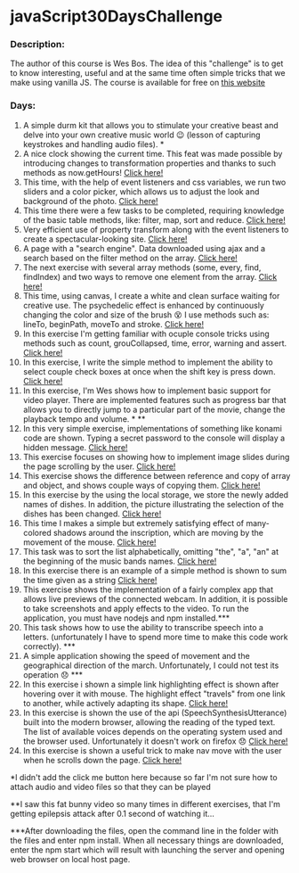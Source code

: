 # javaScript30DaysChallenge

### Description:
The author of this course is Wes Bos. The idea of this "challenge" is to get to know interesting, useful and at the same time often simple tricks that we make using vanilla JS. The course is available for free on [this website](https://javascript30.com/)

### Days:
1. A simple durm kit that allows you to stimulate your creative beast and delve into your own creative music world :wink: (lesson of capturing keystrokes and handling audio files). *
2. A nice clock showing the current time. This feat was made possible by introducing changes to transformation properties and thanks to such methods as now.getHours! <a href="https://igorkix.github.io/javaScript30DaysChallenge/2 Clock rotate/index.html">Click here!</a>
3. This time, with the help of event listeners and css variables, we run two sliders and a color picker, which allows us to adjust the look and background of the photo. <a href="https://igorkix.github.io/javaScript30DaysChallenge/3 Playing with css variables/index.html">Click here!</a>
4. This time there were a few tasks to be completed, requiring knowledge of the basic table methods, like: filter, map, sort and reduce. <a href="https://igorkix.github.io/javaScript30DaysChallenge/4 Array reduce, sort, filter, map + trick/index.html">Click here!</a>
5. Very efficient use of property transform along with the event listeners to create a spectacular-looking site. <a href="https://igorkix.github.io/javaScript30DaysChallenge/5 Flex transition/index.html">Click here!</a>
6. A page with a "search engine". Data downloaded using ajax and a search based on the filter method on the array. <a href="https://igorkix.github.io/javaScript30DaysChallenge/6 Ajax Find match/index.html">Click here!</a>
7. The next exercise with several array methods (some, every, find, findIndex) and two ways to remove one element from the array. <a href="https://igorkix.github.io/javaScript30DaysChallenge/7 Array Some every find findIndex slice/index.html">Click here!</a>
8. This time, using canvas, I create a white and clean surface waiting for creative use. The psychedelic effect is enhanced by continuously changing the color and size of the brush :dizzy_face: I use methods such as: lineTo, beginPath, moveTo and stroke. <a href="https://igorkix.github.io/javaScript30DaysChallenge/8 Canvas/index.html">Click here!</a>
9. In this exercise I'm getting familiar with ocuple console tricks using methods such as count, grouCollapsed, time, error, warning and assert. <a href="https://igorkix.github.io/javaScript30DaysChallenge/9 console tricks/index.html">Click here!</a>
10. In this exercise, I write the simple method to implement the ability to select couple check boxes at once when the shift key is press down. <a href="https://igorkix.github.io/javaScript30DaysChallenge/10 checkbox & shift/index.html">Click here!</a>
11. In this exercise, I'm Wes shows how to implement basic support for video player. There are implemented features such as progress bar that allows you to directly jump to a particular part of the movie, change the playback tempo and volume. * **
12. In this very simple exercise, implementations of something like konami code are shown. Typing a secret password to the console will display a hidden message. <a href="https://igorkix.github.io/javaScript30DaysChallenge/12 Key sequence detection/index.html">Click here!</a>
13. This exercise focuses on showing how to implement image slides during the page scrolling by the user. <a href="https://igorkix.github.io/javaScript30DaysChallenge/13 Scrolling with pictures/index.html">Click here!</a>
14. This exercise shows the difference between reference and copy of array and object, and shows couple ways of copying them. <a href="https://igorkix.github.io/javaScript30DaysChallenge/14 Copy of array and object/index.html">Click here!</a>
15. In this exercise by the using the local storage, we store the newly added names of dishes. In addition, the picture illustrating the selection of the dishes has been changed. <a href="https://igorkix.github.io/javaScript30DaysChallenge/15 local storage/index.html">Click here!</a>
16. This time I makes a simple but extremely satisfying effect of many-colored shadows around the inscription, which are moving by the movement of the mouse. <a href="https://igorkix.github.io/javaScript30DaysChallenge/16 Text shadow/index.html">Click here!</a>
17. This task was to sort the list alphabetically, omitting "the", "a", "an" at the beginning of the music bands names. <a href="https://igorkix.github.io/javaScript30DaysChallenge/17 Sorted array of music bands/index.html">Click here!</a>
18. In this exercise there is an example of a simple method is shown to sum the time given as a string <a href="https://igorkix.github.io/javaScript30DaysChallenge/18 Time counting/index.html">Click here!</a>
19. This exercise shows the implementation of a fairly complex app that allows live previews of the connected webcam. In addition, it is possible to take screenshots and apply effects to the video. To run the application, you must have nodejs and npm installed.***
20. This task shows how to use the ability to transcribe speech into a letters. (unfortunately I have to spend more time to make this code work correctly). ***
21. A simple application showing the speed of movement and the geographical direction of the march. Unfortunately, I could not test its operation :disappointed: ***
22. In this exercise i shown a simple link highlighting effect is shown after hovering over it with mouse. The highlight effect "travels" from one link to another, while actively adapting its shape. <a href="https://igorkix.github.io/javaScript30DaysChallenge/22 Follow along links/index.html">Click here!</a>
23. In this exercise is shown the use of the api (SpeechSynthesisUtterance) built into the modern browser, allowing the reading of the typed text. The list of available voices depends on the operating system used and the browser used. Unfortunately it doesn't work on firefox :disappointed: <a href="https://igorkix.github.io/javaScript30DaysChallenge/23 Speech synth/index.html">Click here!</a>
24. In this exercise is shown a useful trick to make nav move with the user when he scrolls down the page. <a href="https://igorkix.github.io/javaScript30DaysChallenge/24 Moving nav/index.html">Click here!</a>


*I didn't add the click me button here because so far I'm not sure how to attach audio and video files so that they can be played <br />

**I saw this fat bunny video so many times in different exercises, that I'm getting epilepsis attack after 0.1 second of watching it... <br />

***After downloading the files, open the command line in the folder with the files and enter npm install. When all necessary things are downloaded, enter the npm start which will result with launching the server and opening web browser on local host page.